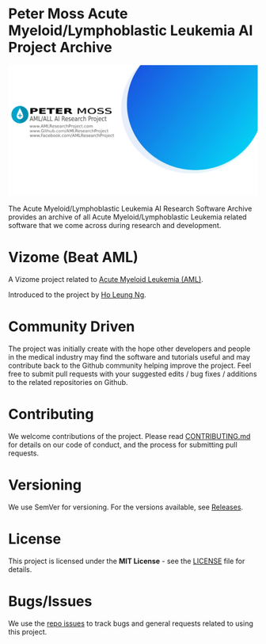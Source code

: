# Peter Moss Acute Myeloid/Lymphoblastic Leukemia AI Project Archive

![Peter Moss Acute Myeloid/Lymphoblastic Leukemia AI Project Archive](Media/Images/Page-Banner.png)

The Acute Myeloid/Lymphoblastic Leukemia AI Research Software Archive provides an archive of all Acute Myeloid/Lymphoblastic Leukemia related software that we come across during research and development.

# Vizome (Beat AML)

A Vizome project related to [Acute Myeloid Leukemia (AML)](http://www.vizome.org/aml/ "Acute Myeloid Leukemia (AML)").

Introduced to the project by [Ho Leung Ng](https://github.com/holeung "Ho Leung Ng").

# Community Driven

The project was initially create with the hope other developers and people in the medical industry may find the software and tutorials useful and may contribute back to the Github community helping improve the project. Feel free to submit pull requests with your suggested edits / bug fixes / additions to the related repositories on Github.

# Contributing

We welcome contributions of the project. Please read [CONTRIBUTING.md](https://github.com/AMLResearchProject/AML-ALL-Research-Archive/blob/master/CONTRIBUTING.md "CONTRIBUTING.md") for details on our code of conduct, and the process for submitting pull requests.

# Versioning

We use SemVer for versioning. For the versions available, see [Releases](https://github.com/AMLResearchProject/AML-ALL-Research-Archive/releases "Releases").

# License

This project is licensed under the **MIT License** - see the [LICENSE](https://github.com/AMLResearchProject/AML-ALL-Research-Archive/blob/master/LICENSE "LICENSE") file for details.

# Bugs/Issues

We use the [repo issues](https://github.com/AMLResearchProject/AML-ALL-Research-Archive/issues "repo issues") to track bugs and general requests related to using this project.
